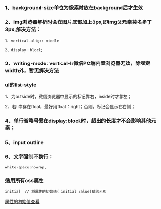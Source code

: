 ### 1、background-size单位为像素时放在background后才生效

### 2、img浏览器解析时会在图片底部加上3px,即img父元素莫名多了3px,解决方法：

`1、vertical-align: middle;`

`2、display：block;`

### 3、writing-mode: vertical-lr微信PC端内置浏览器无效，除规定width外，暂无解决方法

### ul的list-style

1、为outside时，微信浏览器中显示的标记靠右，inside时才靠左；

2、若li中存在float，最好用float：right；否则，标记会显示在右侧；

### 4、单行省略号需在display:block时，超出的长度才不会影响其他元素；

### 5、input outline

### 6、文字强制不换行：

```
white-space:nowrap;
```

### 适用所有css属性
```
initial  // 将属性的初始值( initial value)赋给元素
```
[属性的初始值查看](https://www.w3.org/TR/CSS2/propidx.html)
